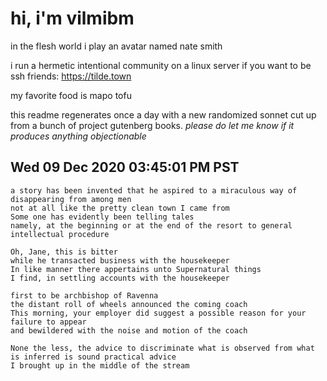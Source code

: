 # hi, i'm vilmibm

in the flesh world i play an avatar named nate smith

i run a hermetic intentional community on a linux server if you want to be ssh friends: https://tilde.town

my favorite food is mapo tofu

this readme regenerates once a day with a new randomized sonnet cut up from a bunch of project gutenberg books.
_please do let me know if it produces anything objectionable_

## Wed 09 Dec 2020 03:45:01 PM PST

    a story has been invented that he aspired to a miraculous way of disappearing from among men
    not at all like the pretty clean town I came from
    Some one has evidently been telling tales
    namely, at the beginning or at the end of the resort to general intellectual procedure
    
    Oh, Jane, this is bitter
    while he transacted business with the housekeeper
    In like manner there appertains unto Supernatural things
    I find, in settling accounts with the housekeeper
    
    first to be archbishop of Ravenna
    the distant roll of wheels announced the coming coach
    This morning, your employer did suggest a possible reason for your failure to appear
    and bewildered with the noise and motion of the coach
    
    None the less, the advice to discriminate what is observed from what is inferred is sound practical advice
    I brought up in the middle of the stream
